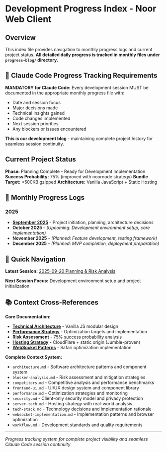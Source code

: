 # Development Progress Index - Noor Web Client

## Overview

This index file provides navigation to monthly progress logs and current project status. **All detailed daily progress is tracked in monthly files under `progress-blog/` directory.**

## 🔄 **Claude Code Progress Tracking Requirements**

**MANDATORY for Claude Code:** Every development session MUST be documented in the appropriate monthly progress file with:
- Date and session focus
- Major decisions made
- Technical insights gained
- Code changes implemented
- Next session priorities
- Any blockers or issues encountered

**This is our development blog** - maintaining complete project history for seamless session continuity.

## Current Project Status

**Phase:** Planning Complete - Ready for Development Implementation
**Success Probability:** 75% (improved with noornode strategy)
**Bundle Target:** <500KB gzipped
**Architecture:** Vanilla JavaScript + Static Hosting

## 📅 Monthly Progress Logs

### 2025
- **[September 2025](./progress-blog/2025-09-progress.md)** - Project initiation, planning, architecture decisions
- **October 2025** - *(Upcoming: Development environment setup, core implementation)*
- **November 2025** - *(Planned: Feature development, testing framework)*
- **December 2025** - *(Planned: MVP completion, deployment preparation)*

## 🎯 Quick Navigation

**Latest Session:** [2025-09-20 Planning & Risk Analysis](./progress-blog/2025-09-progress.md#2025-09-20-project-planning--risk-analysis-session)

**Next Session Focus:** Development environment setup and project initialization

## 📚 Context Cross-References

**Core Documentation:**
- **[Technical Architecture](./architecture.md)** - Vanilla JS modular design
- **[Performance Strategy](./performance.md)** - Optimization targets and implementation
- **[Risk Assessment](./blocker-analysis.md)** - 75% success probability analysis
- **[Hosting Strategy](./server-tech.md)** - CloudFlare + static origin (Jumble-proven)
- **[WebSocket Patterns](./websocket-implementation.md)** - Safari optimization implementation

**Complete Context System:**
- `architecture.md` - Software architecture patterns and component system
- `blocker-analysis.md` - Risk assessment and mitigation strategies
- `competitors.md` - Competitive analysis and performance benchmarks
- `frontend-ui.md` - UI/UX design system and component library
- `performance.md` - Optimization strategies and monitoring
- `security.md` - Client-only security model and privacy protection
- `server-tech.md` - Hosting strategy with real-world analysis
- `tech-stack.md` - Technology decisions and implementation rationale
- `websocket-implementation.md` - Implementation patterns and browser optimization
- `workflow.md` - Development standards and quality requirements

---

*Progress tracking system for complete project visibility and seamless Claude Code session continuity*
